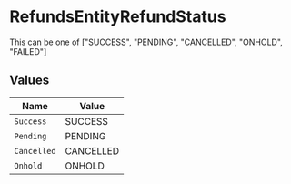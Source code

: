 # RefundsEntityRefundStatus

This can be one of ["SUCCESS", "PENDING", "CANCELLED", "ONHOLD", "FAILED"]


## Values

| Name        | Value       |
| ----------- | ----------- |
| `Success`   | SUCCESS     |
| `Pending`   | PENDING     |
| `Cancelled` | CANCELLED   |
| `Onhold`    | ONHOLD      |